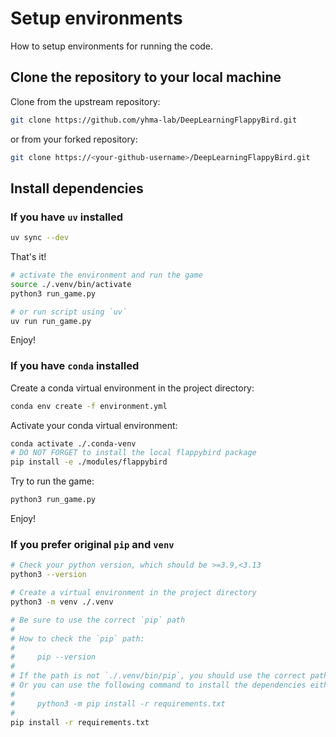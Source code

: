 # Setup environments

How to setup environments for running the code.

## Clone the repository to your local machine

Clone from the upstream repository:

```sh
git clone https://github.com/yhma-lab/DeepLearningFlappyBird.git
```

or from your forked repository:

```sh
git clone https://<your-github-username>/DeepLearningFlappyBird.git
```

## Install dependencies

### If you have `uv` installed

```sh
uv sync --dev
```

That's it!

```sh
# activate the environment and run the game
source ./.venv/bin/activate
python3 run_game.py

# or run script using `uv`
uv run run_game.py
```

Enjoy!

### If you have `conda` installed

Create a conda virtual environment in the project directory:

```sh
conda env create -f environment.yml
```

Activate your conda virtual environment:

```sh
conda activate ./.conda-venv
# DO NOT FORGET to install the local flappybird package
pip install -e ./modules/flappybird
```

Try to run the game:

```sh
python3 run_game.py
```

Enjoy!

### If you prefer original `pip` and `venv`

```sh
# Check your python version, which should be >=3.9,<3.13
python3 --version

# Create a virtual environment in the project directory
python3 -m venv ./.venv

# Be sure to use the correct `pip` path
#
# How to check the `pip` path:
#
#     pip --version
#
# If the path is not `./.venv/bin/pip`, you should use the correct path.
# Or you can use the following command to install the dependencies either.
#
#     python3 -m pip install -r requirements.txt
#
pip install -r requirements.txt
```

